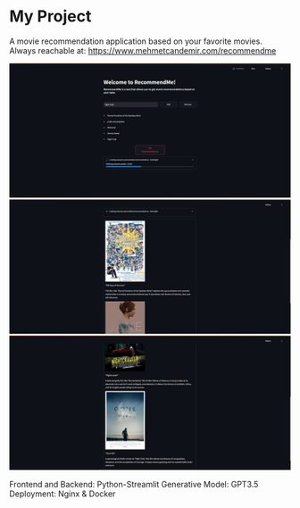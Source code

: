 # My Project

A movie recommendation application based on your favorite movies.
Always reachable at: https://www.mehmetcandemir.com/recommendme

![alt text](images/image-1.png)
![alt text](images/image-2.png)
![alt text](images/image-3.png)

Frontend and Backend: Python-Streamlit
Generative Model: GPT3.5
Deployment: Nginx & Docker
